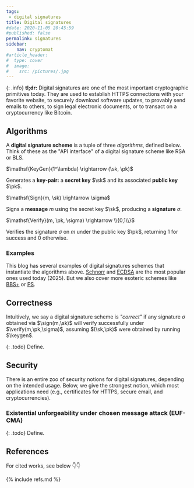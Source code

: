 ```yaml
---
tags:
 - digital signatures
title: Digital signatures
#date: 2020-11-05 20:45:59
#published: false
permalink: signatures
sidebar:
    nav: cryptomat
#article_header:
#  type: cover
#  image:
#    src: /pictures/.jpg
---
```


{: .info}
**tl;dr:** Digital signatures are one of the most important cryptographic primitives today.
They are used to establish HTTPS connections with your favorite website, to securely download software updates, to provably send emails to others, to sign legal electronic documents, or to transact on a cryptocurrency like Bitcoin.

<!--more-->


<!-- Here you can define LaTeX macros -->
<div style="display: none;">$
\def\keygen{\mathsf{KeyGen}}
\def\sign{\mathsf{Sign}}
\def\verify{\mathsf{Verify}}
$</div> <!-- $ -->

## Algorithms

A **digital signature scheme** is a tuple of three _algorithms_, defined below.
Think of these as the "API interface" of a digital signature scheme like RSA or BLS.

$\mathsf{KeyGen}(1^\lambda) \rightarrow (\sk, \pk)$

Generates a **key-pair:** a **secret key** $\sk$ and its associated **public key** $\pk$.

$\mathsf{Sign}(m, \sk) \rightarrow \sigma$

Signs a **message** $m$ using the secret key $\sk$, producing a **signature** $\sigma$.

$\mathsf{Verify}(m, \pk, \sigma) \rightarrow \\{0,1\\}$

Verifies the signature $\sigma$ on $m$ under the public key $\pk$, returning 1 for success and 0 otherwise.

### Examples

This blog has several examples of digital signatures schemes that instantiate the algorithms above.
[Schnorr](/schnorr) and [ECDSA](/ecdsa) are the most popular ones used today (2025).
But we also cover more esoteric schemes like [BBS+](/bbs) or [PS](/pointcheval-sanders).

## Correctness

Intuitively, we say a digital signature scheme is _"correct"_ if any signature $\sigma$ obtained via $\sign(m,\sk)$ will verify successfully under $\verify(m,\pk,\sigma)$, assuming $(\sk,\pk)$ were obtained by running $\keygen$.

{: .todo}
Define.

## Security

There is an entire zoo of security notions for digital signatures, depending on the intended usage.
Below, we give the strongest notion, which most applications need (e.g., certificates for HTTPS, secure email, and cryptocurrencies).

### Existential unforgeability under chosen message attack (EUF-CMA)

{: .todo}
Define.

<!-- Here you can define LaTeX macros -->
<div style="display: none;">$
$</div> <!-- $ -->

## References

For cited works, see below 👇👇

{% include refs.md %}
